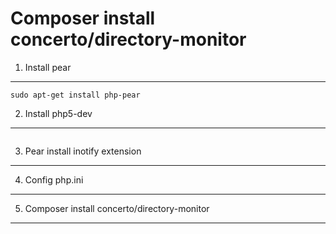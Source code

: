 Composer install concerto/directory-monitor
===

1. Install pear
---
```
sudo apt-get install php-pear
```

2. Install php5-dev
---
```

```

3. Pear install inotify extension
---

4. Config php.ini
---

5. Composer install concerto/directory-monitor
---
